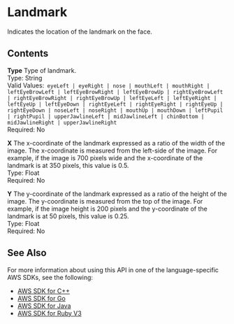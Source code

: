 # Landmark<a name="API_Landmark"></a>

Indicates the location of the landmark on the face\.

## Contents<a name="API_Landmark_Contents"></a>

 **Type**   <a name="rekognition-Type-Landmark-Type"></a>
Type of landmark\.  
Type: String  
Valid Values:` eyeLeft | eyeRight | nose | mouthLeft | mouthRight | leftEyeBrowLeft | leftEyeBrowRight | leftEyeBrowUp | rightEyeBrowLeft | rightEyeBrowRight | rightEyeBrowUp | leftEyeLeft | leftEyeRight | leftEyeUp | leftEyeDown | rightEyeLeft | rightEyeRight | rightEyeUp | rightEyeDown | noseLeft | noseRight | mouthUp | mouthDown | leftPupil | rightPupil | upperJawlineLeft | midJawlineLeft | chinBottom | midJawlineRight | upperJawlineRight`   
Required: No

 **X**   <a name="rekognition-Type-Landmark-X"></a>
The x\-coordinate of the landmark expressed as a ratio of the width of the image\. The x\-coordinate is measured from the left\-side of the image\. For example, if the image is 700 pixels wide and the x\-coordinate of the landmark is at 350 pixels, this value is 0\.5\.   
Type: Float  
Required: No

 **Y**   <a name="rekognition-Type-Landmark-Y"></a>
The y\-coordinate of the landmark expressed as a ratio of the height of the image\. The y\-coordinate is measured from the top of the image\. For example, if the image height is 200 pixels and the y\-coordinate of the landmark is at 50 pixels, this value is 0\.25\.  
Type: Float  
Required: No

## See Also<a name="API_Landmark_SeeAlso"></a>

For more information about using this API in one of the language\-specific AWS SDKs, see the following:
+  [AWS SDK for C\+\+](https://docs.aws.amazon.com/goto/SdkForCpp/rekognition-2016-06-27/Landmark) 
+  [AWS SDK for Go](https://docs.aws.amazon.com/goto/SdkForGoV1/rekognition-2016-06-27/Landmark) 
+  [AWS SDK for Java](https://docs.aws.amazon.com/goto/SdkForJava/rekognition-2016-06-27/Landmark) 
+  [AWS SDK for Ruby V3](https://docs.aws.amazon.com/goto/SdkForRubyV3/rekognition-2016-06-27/Landmark) 